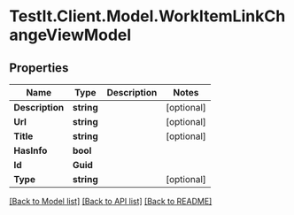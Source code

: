 # TestIt.Client.Model.WorkItemLinkChangeViewModel

## Properties

Name | Type | Description | Notes
------------ | ------------- | ------------- | -------------
**Description** | **string** |  | [optional] 
**Url** | **string** |  | [optional] 
**Title** | **string** |  | [optional] 
**HasInfo** | **bool** |  | 
**Id** | **Guid** |  | 
**Type** | **string** |  | [optional] 

[[Back to Model list]](../README.md#documentation-for-models) [[Back to API list]](../README.md#documentation-for-api-endpoints) [[Back to README]](../README.md)

